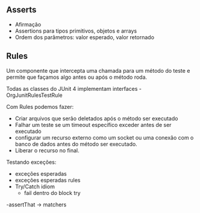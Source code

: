 ## Asserts

- Afirmação
- Assertions para tipos primitivos, objetos e arrays
- Ordem dos parâmetros: valor esperado, valor retornado

## Rules

Um componente que intercepta uma chamada para um método do teste e permite que façamos algo antes ou após o método roda.

Todas as classes do JUnit 4 implementam interfaces - OrgJunitRulesTestRule

Com Rules podemos fazer:

- Criar arquivos que serão deletados após o método ser executado
- Falhar um teste se um timeout específico exceder antes de ser executado
- configurar um recurso externo como um socket ou uma conexão com o banco de dados antes do método ser executado.
- Liberar o recurso no final.

Testando exceções:

- exceções esperadas
- exceções esperadas rules
- Try/Catch idiom
  - fail dentro do block try

-assertThat -> matchers
